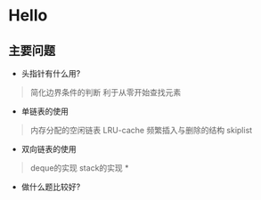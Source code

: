 # Hello

## 主要问题

- 头指针有什么用?

> 简化边界条件的判断
> 利于从零开始查找元素

- 单链表的使用

> 内存分配的空闲链表
> LRU-cache
> 频繁插入与删除的结构
> skiplist

- 双向链表的使用

> deque的实现
> stack的实现
> *

- 做什么题比较好?
